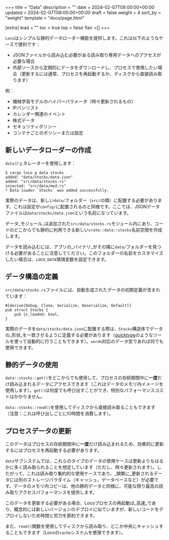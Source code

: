 +++
title = "Data"
description = ""
date = 2024-02-07T08:00:00+00:00
updated = 2024-02-07T08:00:00+00:00
draft = false
weight = 4
sort_by = "weight"
template = "docs/page.html"

[extra]
lead = ""
toc = true
top = false
flair =[]
+++

`Loco`はシンプルな静的データローダー機能を提供します。これは以下のようなケースで便利です：

* JSONファイルから読み込む必要がある読み取り専用データへのアクセスが必要な場合
* 外部ソースから定期的にデータをダウンロードし、プロセスで使用したい場合（更新するには通常、プロセスを再起動するか、ディスクから直接読み取ります）


例：

* 機械学習モデルのハイパーパラメータ（時々更新されるもの）
* IPバンリスト
* カレンダー関連のイベント
* 株式データ
* セキュリティポリシー
* コンテナごとのポリシーまたは設定

## 新しいデータローダーの作成

`data`ジェネレーターを使用します：

```
$ cargo loco g data stocks
added: "data/stocks/data.json"
added: "src/data/stocks.rs"
injected: "src/data/mod.rs"
* Data loader `Stocks` was added successfully.
```

実際のデータは、新しい`data/`フォルダー（`src/`の隣）に配置する必要があります。これは設定が`config/`に配置されるのと同様です。ここでは、JSONデータファイルは`data/stocks/data.json`という名前になっています。

データ_モジュール_は追加された`src/data/stocks.rs`モジュール内にあり、コードのどこからでも静的に利用できる新しい`crate::data::stocks`名前空間を作成します。

データを読み込むには、アプリの_バイナリ_がその隣に`data/`フォルダーを見つける必要があることに注意してください。このフォルダーの名前をカスタマイズしたい場合は、`LOCO_DATA`環境変数を設定できます。

## データ構造の定義

`src/data/stocks.rs`ファイルには、自動生成されたデータの初期定義が含まれています：

```
#[derive(Debug, Clone, Serialize, Deserialize, Default)]
pub struct Stocks {
    pub is_loaded: bool,
}
```

実際のデータを`data/stocks/data.json`に配置する際は、`Stocks`構造体でデータの_形状_を一致させるように定義する必要があります（[quicktype](https://quicktype.io/)のようなツールを使って自動的に行うこともできます）。`serde`対応のデータ型であれば何でも使用できます。


## 静的データの使用

`data::stocks::get()`をどこからでも使用して、プロセスの存続期間中に**一度**だけ読み込まれるデータにアクセスできます（これはデータのメモリ内イメージを使用します）。`get()`は何度でも呼び出すことができ、特別なパフォーマンスコストはかかりません。

`data::stocks::read()`を使用してディスクから直接読み取ることもできます（注意：これは呼び出しごとにIO時間を消費します）。

## プロセスデータの更新

このデータはプロセスの存続期間中に**一度**だけ読み込まれるため、効果的に更新するにはプロセスを再起動する必要があります。

`data`サブシステムでは、これらのタイプのデータの使用ケースは更新よりもはるかに多く読み取られることを想定しています（ただし、時々更新されます）。したがって、これは読み取り集約的な使用ケースであり、_頻繁に_更新されるデータには別のストレージパラダイム（キャッシュ、データベースなど）が必要です。データのメモリ内コピーは、他の静的データと同様に、可能な限り最高の読み取りアクセスパフォーマンスを提供します。

このデータを更新する必要がある場合、Locoプロセスの再起動は_高速_であり、概念的には新しいバージョンのデプロイに似ていますが、新しいコードをデプロイしないため時間と労力を節約できます。

また、`read()`関数を使用してディスクから読み取り、どこか中央にキャッシュすることもできます（Locoの`cache`システムを使用できます）。
